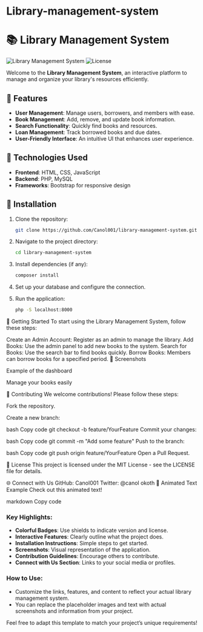 # Library-management-system

# 📚 Library Management System

![Library Management System](https://img.shields.io/badge/Version-1.0-green) ![License](https://img.shields.io/badge/License-MIT-blue)

Welcome to the **Library Management System**, an interactive platform to manage and organize your library's resources efficiently.

## 🌈 Features

- **User Management**: Manage users, borrowers, and members with ease.
- **Book Management**: Add, remove, and update book information.
- **Search Functionality**: Quickly find books and resources.
- **Loan Management**: Track borrowed books and due dates.
- **User-Friendly Interface**: An intuitive UI that enhances user experience.

## 🎨 Technologies Used

- **Frontend**: HTML, CSS, JavaScript
- **Backend**: PHP, MySQL
- **Frameworks**: Bootstrap for responsive design

## 🌟 Installation

1. Clone the repository:
   ```bash
   git clone https://github.com/Canol001/library-management-system.git
   
2. Navigate to the project directory:
   ```bash
   cd library-management-system

3. Install dependencies (if any):
   ```bash
   composer install


5. Set up your database and configure the connection.

6. Run the application:
   ```bash
   php -S localhost:8000

   
🚀 Getting Started
To start using the Library Management System, follow these steps:

Create an Admin Account: Register as an admin to manage the library.
Add Books: Use the admin panel to add new books to the system.
Search for Books: Use the search bar to find books quickly.
Borrow Books: Members can borrow books for a specified period.
🎉 Screenshots

Example of the dashboard


Manage your books easily

🌟 Contributing
We welcome contributions! Please follow these steps:

Fork the repository.

Create a new branch:

bash
Copy code
git checkout -b feature/YourFeature
Commit your changes:

bash
Copy code
git commit -m "Add some feature"
Push to the branch:

bash
Copy code
git push origin feature/YourFeature
Open a Pull Request.

📜 License
This project is licensed under the MIT License - see the LICENSE file for details.

🌐 Connect with Us
GitHub: Canol001
Twitter: @canol okoth
🌈 Animated Text Example
Check out this animated text!

markdown
Copy code

### Key Highlights:
- **Colorful Badges**: Use shields to indicate version and license.
- **Interactive Features**: Clearly outline what the project does.
- **Installation Instructions**: Simple steps to get started.
- **Screenshots**: Visual representation of the application.
- **Contribution Guidelines**: Encourage others to contribute.
- **Connect with Us Section**: Links to your social media or profiles.

### How to Use:
- Customize the links, features, and content to reflect your actual library management system.
- You can replace the placeholder images and text with actual screenshots and information from your project.

Feel free to adapt this template to match your project’s unique requirements!
